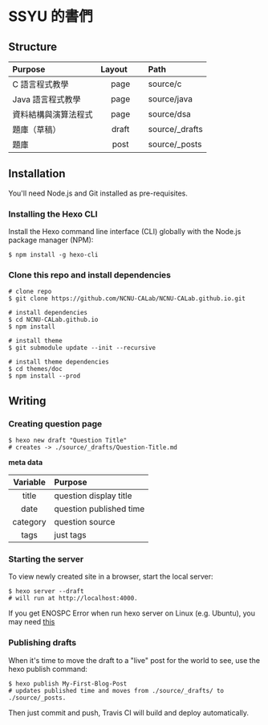 # SSYU 的書們

## Structure
| Purpose | Layout        | Path          |
|:-----| :-------------: |:-------------|
| C 語言程式教學 | page | source/c |
| Java 語言程式教學 | page | source/java |
| 資料結構與演算法程式 | page | source/dsa |
| 題庫（草稿） | draft | source/_drafts |
| 題庫 | post | source/_posts |

## Installation
You'll need Node.js and Git installed as pre-requisites.

### Installing the Hexo CLI
Install the Hexo command line interface (CLI) globally with the Node.js package manager (NPM):

```
$ npm install -g hexo-cli
```

### Clone this repo and install dependencies
```
# clone repo
$ git clone https://github.com/NCNU-CALab/NCNU-CALab.github.io.git

# install dependencies
$ cd NCNU-CALab.github.io
$ npm install

# install theme
$ git submodule update --init --recursive

# install theme dependencies
$ cd themes/doc
$ npm install --prod
```
## Writing

### Creating question page
```
$ hexo new draft "Question Title"
# creates -> ./source/_drafts/Question-Title.md
```

**meta data**

| Variable | Purpose|
|:-----:| :------------- |
| title | question display title |
| date | question published time |
| category | question source |
| tags | just tags |

### Starting the server
To view newly created site in a browser, start the local server:

```
$ hexo server --draft
# will run at http://localhost:4000.
```

If you get ENOSPC Error when run hexo server on Linux (e.g. Ubuntu), you may need [this](https://hexo.io/docs/troubleshooting.html#ENOSPC-Error-Linux)

### Publishing drafts
When it's time to move the draft to a "live" post for the world to see, use the hexo publish command:

```
$ hexo publish My-First-Blog-Post
# updates published time and moves from ./source/_drafts/ to ./source/_posts.
```

Then just commit and push, Travis CI will build and deploy automatically.
